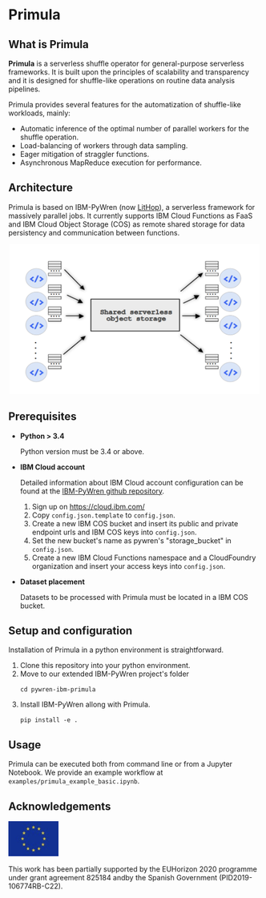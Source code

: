 # Primula
## What is Primula
**Primula** is a serverless shuffle operator for general-purpose serverless frameworks. It is built upon the principles of scalability and transparency and it is designed for shuffle-like operations on routine data analysis pipelines.  

Primula provides several features for the automatization of shuffle-like workloads, mainly:
*  Automatic inference of the optimal number of parallel workers for the shuffle operation.
*  Load-balancing of workers through data sampling.
*  Eager mitigation of straggler functions.
*  Asynchronous MapReduce execution for performance.

## Architecture
Primula is based on IBM-PyWren (now [LitHop](https://github.com/lithops-cloud/lithops)), a serverless framework for massively parallel jobs. It currently supports IBM Cloud Functions as FaaS and IBM Cloud Object Storage (COS) as remote shared storage for data persistency and communication between functions.

<p align="center">
  <img src="./images/primula_architecture.png" width="500" height=300/>
</p>

## Prerequisites

* **Python > 3.4**

    Python version must be  3.4 or above.
    
* **IBM Cloud account**

    Detailed information about IBM Cloud account configuration can be found at the [IBM-PyWren github repository](https://github.com/lithops-cloud/lithops).
    1. Sign up on https://cloud.ibm.com/
    2. Copy `config.json.template` to `config.json`.
    3. Create a new IBM COS bucket and insert its public and private endpoint urls and IBM COS keys into `config.json`.
    4. Set the new bucket's name as pywren's "storage_bucket" in `config.json`.
    5. Create a new IBM Cloud Functions namespace and a CloudFoundry organization and insert your access keys into `config.json`.

* **Dataset placement**

    Datasets to be processed with Primula must be located in a IBM COS bucket.
    
## Setup and configuration

Installation of Primula in a python environment is straightforward.
1.  Clone this repository into your python environment.
2.  Move to our extended IBM-PyWren project's folder 
    ```
    cd pywren-ibm-primula
    ```
3. Install IBM-PyWren allong with Primula.
     ```
    pip install -e .
    ```
    

## Usage
Primula can be executed both from command line or from a Jupyter Notebook. We provide an example workflow at `examples/primula_example_basic.ipynb`.

## Acknowledgements
<img src="./images/europe.png" width="100" height=70/>


This work has been partially supported by the EUHorizon 2020 programme under grant agreement 825184 andby the Spanish Government (PID2019-106774RB-C22).
 
